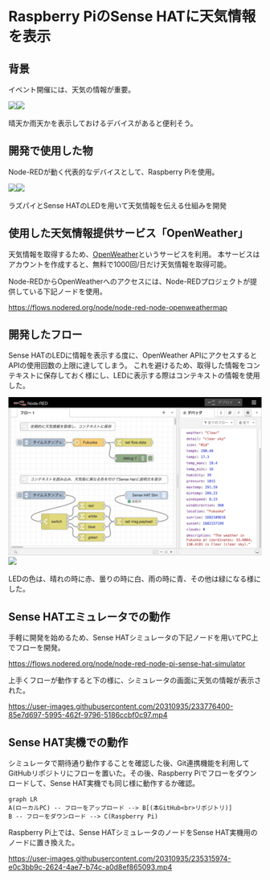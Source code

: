 # Raspberry PiのSense HATに天気情報を表示

## 背景
イベント開催には、天気の情報が重要。

<img src="https://1.bp.blogspot.com/-9O3txb7OtvQ/UbVu8wEe3DI/AAAAAAAAUkA/DOA2jrDfVH8/s800/bonodori.png" width="50%"><img src="https://2.bp.blogspot.com/-04yGTd8fSnA/U9y_m5vpsrI/AAAAAAAAjfw/nVqHQN_t9g4/s800/tenki_mark03_gouu.png" width="50%">

晴天か雨天かを表示しておけるデバイスがあると便利そう。

## 開発で使用した物
Node-REDが動く代表的なデバイスとして、Raspberry Piを使用。

<img src="https://3.bp.blogspot.com/-Wl5LVBDviR4/Vz8HzNnjSEI/AAAAAAAA6tY/BU6AXKS3mj4yjF8nhncl5Ai4cdLYHPrZACLcB/s800/computer_single_board.png" width="50%"><img src="https://images.prismic.io/rpf-products/a222a1d657906db95efbca8b8467037fa1a89def_sense-hat-1733x1080-1-1733x1080.jpg" width="50%">

ラズパイとSense HATのLEDを用いて天気情報を伝える仕組みを開発

## 使用した天気情報提供サービス「OpenWeather」
天気情報を取得するため、[OpenWeather](https://openweathermap.org/)というサービスを利用。
本サービスはアカウントを作成すると、無料で1000回/日だけ天気情報を取得可能。

Node-REDからOpenWeatherへのアクセスには、Node-REDプロジェクトが提供している下記ノードを使用。

https://flows.nodered.org/node/node-red-node-openweathermap

## 開発したフロー
Sense HATのLEDに情報を表示する度に、OpenWeather APIにアクセスするとAPIの使用回数の上限に達してしまう。
これを避けるため、取得した情報をコンテキストに保存しておく様にし、LEDに表示する際はコンテキストの情報を使用した。

![](https://raw.githubusercontent.com/kazuhitoyokoi/node-red-ogiri-hakata/main/flow.png)
[![](https://developer.stackblitz.com/img/open_in_stackblitz.svg)](https://stackblitz.com/github/kazuhitoyokoi/node-red-ogiri-hakata?embed=1&hideExplorer=1&hideNavigation=1&view=preview)

LEDの色は、晴れの時に赤、曇りの時に白、雨の時に青、その他は緑になる様にした。

## Sense HATエミュレータでの動作
手軽に開発を始めるため、Sense HATシミュレータの下記ノードを用いてPC上でフローを開発。

https://flows.nodered.org/node/node-red-node-pi-sense-hat-simulator

上手くフローが動作すると下の様に、シミュレータの画面に天気の情報が表示された。

https://user-images.githubusercontent.com/20310935/233776400-85e7d697-5995-462f-9796-5186ccbf0c97.mp4

## Sense HAT実機での動作
シミュレータで期待通り動作することを確認した後、Git連携機能を利用してGitHubリポジトリにフローを置いた。その後、Raspberry Piでフローをダウンロードして、Sense HAT実機でも同じ様に動作するか確認。

```mermaid
graph LR
A(ローカルPC) -- フローをアップロード --> B[(本GitHub<br>リポジトリ)]
B -- フローをダウンロード --> C(Raspberry Pi)
```

Raspberry Pi上では、Sense HATシミュレータのノードをSense HAT実機用のノードに置き換えた。

https://user-images.githubusercontent.com/20310935/235315974-e0c3bb9c-2624-4ae7-b74c-a0d8ef865093.mp4




